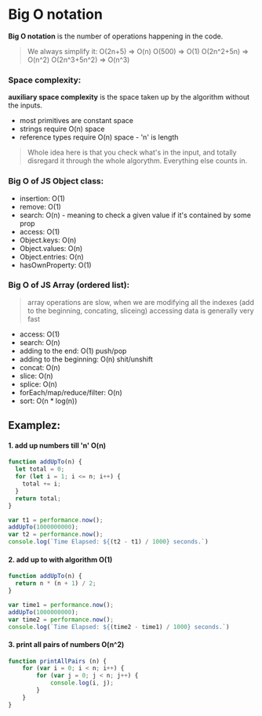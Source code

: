 # Big O notation
**Big O notation** is the number of operations happening in the code.

> We always simplify it:
> O(2n+5) => O(n)
> O(500) => O(1)
> O(2n^2+5n) => O(n^2)
> O(2n^3+5n^2) => O(n^3)

### Space complexity:

**auxiliary space complexity** is the space taken up by the algorithm without the inputs.

 - most primitives are constant space
 - strings require O(n) space
 - reference types require O(n) space - 'n' is length

 > Whole idea here is that you check what's in the input, and totally disregard it through the whole algorythm. 
 Everything else counts in.

 ### Big O of JS **Object** class:
  - insertion: O(1)
  - remove: O(1)
  - search: O(n) - meaning to check a given value if it's contained by some prop
  - access: O(1)
  - Object.keys: O(n)
  - Object.values: O(n)
  - Object.entries: O(n)
  - hasOwnProperty: O(1)

 ### Big O of JS Array (ordered list):
 > array operations are slow, when we are modifying all the indexes (add to the beginning, concating, sliceing)
accessing data is generally very fast
- access: O(1)
- search: O(n)
- adding to the end: O(1) push/pop
- adding to the beginning: O(n) shit/unshift
- concat: O(n)
- slice: O(n)
- splice: O(n)
- forEach/map/reduce/filter: O(n)
- sort: O(n * log(n))


## Examplez:


#### 1. add up numbers till 'n' O(n)

``` javascript 
function addUpTo(n) {
  let total = 0;
  for (let i = 1; i <= n; i++) {
    total += i;
  }
  return total;
}
```
``` javascript 
var t1 = performance.now();
addUpTo(1000000000);
var t2 = performance.now();
console.log(`Time Elapsed: ${(t2 - t1) / 1000} seconds.`)
```
#### 2. add up to with algorithm O(1)
``` javascript 
function addUpTo(n) {
  return n * (n + 1) / 2;
}
```
``` javascript 
var time1 = performance.now();
addUpTo(1000000000);
var time2 = performance.now();
console.log(`Time Elapsed: ${(time2 - time1) / 1000} seconds.`)
```
#### 3. print all pairs of numbers O(n^2)
``` javascript 
function printAllPairs (n) {
    for (var i = 0; i < n; i++) {
        for (var j = 0; j < n; j++) {
            console.log(i, j);
        }
    }
}
```